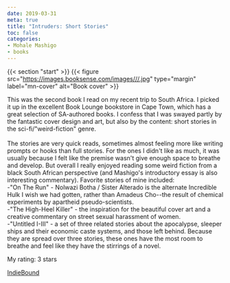 ```yaml
---
date: 2019-03-31
meta: true
title: "Intruders: Short Stories"
toc: false
categories:
- Mohale Mashigo
- books
---
```


{{< section "start" >}}
{{< figure src="https://images.booksense.com/images///.jpg" type="margin" label="mn-cover" alt="Book cover" >}}

This was the second book I read on my recent trip to South Africa. I picked it up in the excellent Book Lounge bookstore in Cape Town, which has a great selection of SA-authored books. I confess that I was swayed partly by the fantastic cover design and art, but also by the content: short stories in the sci-fi/"weird-fiction" genre. <br /><br />The stories are very quick reads, sometimes almost feeling more like writing prompts or hooks than full stories. For the ones I didn't like as much, it was usually because I felt like the premise wasn't give enough space to breathe and develop. But overall I really enjoyed reading some weird fiction from a black South African perspective (and Mashigo's introductory essay is also interesting commentary). Favorite stories of mine included:<br />-"On The Run" - Nolwazi Botha / Sister Alterado is the alternate Incredible Hulk I wish we had gotten, rather than Amadeus Cho--the result of chemical experiments by apartheid pseudo-scientists. <br />-"The High-Heel Killer" - the inspiration for the beautiful cover art and a creative commentary on street sexual harassment of women.<br />-"Untitled I-III" - a set of three related stories about the apocalypse, sleeper ships and their economic caste systems, and those left behind. Because they are spread over three stories, these ones have the most room to breathe and feel like they have the stirrings of a novel.

My rating: 3 stars  

[IndieBound](https://www.indiebound.org/book/)
